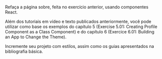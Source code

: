 Refaça a página sobre, feita no exercício anterior, usando componentes React. 

Além dos tutoriais em vídeo e texto publicados anteriormente, você pode utilizar como base os exemplos do capítulo 5 (Exercise 5.01: Creating Profile Component as a Class Component) e do capítulo 6 (Exercice 6.01: Building an App to Change the Theme).

Incremente seu projeto com estilos, assim como os guias apresentados na bibliografia básica.

